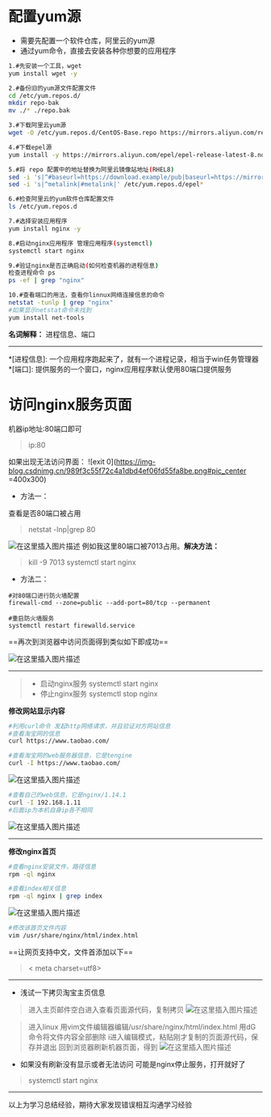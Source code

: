 # 配置yum源
- 需要先配置一个软件仓库，阿里云的yum源
- 通过yum命令，直接去安装各种你想要的应用程序

```bash
1.#先安装一个工具，wget
yum install wget -y

2.#备份旧的yum源文件配置文件
cd /etc/yum.repos.d/
mkdir repo-bak
mv ./* ./repo.bak

3.#下载阿里云yum源
wget -O /etc/yum.repos.d/CentOS-Base.repo https://mirrors.aliyun.com/repo/Centos-vault-8.5.2111.repo

4.#下载epel源
yum install -y https://mirrors.aliyun.com/epel/epel-release-latest-8.noarch.rpm

5.#将 repo 配置中的地址替换为阿里云镜像站地址(RHEL8)
sed -i 's|^#baseurl=https://download.example/pub|baseurl=https://mirrors.aliyun.com|' /etc/yum.repos.d/epel*
sed -i 's|^metalink|#metalink|' /etc/yum.repos.d/epel*

6.#检查阿里云的yum软件仓库配置文件
ls /etc/yum.repos.d

7.#选择安装应用程序
yum install nginx -y

8.#启动nginx应用程序 管理应用程序(systemctl)
systemctl start nginx

9.#验证nginx是否正确启动(如何检查机器的进程信息)
检查进程命令 ps
ps -ef | grep "nginx"

10.#查看端口的用法，查看你linnux网络连接信息的命令
netstat -tunlp | grep "nginx"
#如果显示netstat命令未找到
yum install net-tools


```

**名词解释：**
进程信息、端口

---
*[进程信息]:   一个应用程序跑起来了，就有一个进程记录，相当于win任务管理器
*[端口]:   提供服务的一个窗口，nginx应用程序默认使用80端口提供服务

# 访问nginx服务页面
机器ip地址:80端口即可
>ip:80

如果出现无法访问界面：
![exit 0](https://img-blog.csdnimg.cn/989f3c55f72c4a1dbd4ef06fd55fa8be.png#pic_center =400x300)

- 方法一：
 
查看是否80端口被占用
> netstat -lnp|grep 80
> 
![在这里插入图片描述](https://img-blog.csdnimg.cn/ced0f5d2537e48efbc43c2b1cfbfba01.png)
例如我这里80端口被7013占用。**解决方法：**
> kill -9 7013
systemctl start nginx

- 方法二：
```
#对80端口进行防火墙配置
firewall-cmd --zone=public --add-port=80/tcp --permanent 

#重启防火墙服务
systemctl restart firewalld.service 
```
==再次到浏览器中访问页面得到类似如下即成功==

![在这里插入图片描述](https://img-blog.csdnimg.cn/dc0987ed7d2c47b78cac371ef4141eef.png)

---

>- 启动nginx服务
systemctl start nginx
>- 停止nginx服务
systemctl stop nginx

**修改网站显示内容**

```bash
#利用curl命令 发起http网络请求，并且验证对方网站信息
#查看淘宝网的信息
curl https://www.taobao.com/

#查看淘宝网的web服务器信息，它是tengine
curl -I https://www.taobao.com/
```
![在这里插入图片描述](https://img-blog.csdnimg.cn/dd64cc5cdc574f05aa8b1bcbc75dfdbd.png#pic_center)

```bash
#查看自己的web信息，它是nginx/1.14.1
curl -I 192.168.1.11
#后面ip为本机自身ip各不相同
```
![在这里插入图片描述](https://img-blog.csdnimg.cn/60ef02e3d2e243759352e7d2b3c9ea2f.png#pic_center)

---

**修改nginx首页**

```bash
#查看nginx安装文件，路径信息
rpm -ql nginx

#查看index相关信息
rpm -ql nginx | grep index
```
![在这里插入图片描述](https://img-blog.csdnimg.cn/94f41eaea0fa4a9bae07507fc011eefa.png#pic_center)

```bash
#修改该首页文件内容
vim /usr/share/nginx/html/index.html
```

==让网页支持中文，文件首添加以下==
> < meta charset=utf8>

---

- 浅试一下拷贝淘宝主页信息

> 进入主页邮件空白进入查看页面源代码，复制拷贝
![在这里插入图片描述](https://img-blog.csdnimg.cn/5fde280c7c2c4d5cbbae5fd3d038637b.png)

>进入linux 用vim文件编辑器编辑/usr/share/nginx/html/index.html
用dG命令将文件内容全部删除
i进入编辑模式，粘贴刚才复制的页面源代码，保存并退出
回到浏览器刷新机器页面，得到
![在这里插入图片描述](https://img-blog.csdnimg.cn/44c9d23ef25e46e49a8af9e61a83b21e.png)
- 如果没有刷新没有显示或者无法访问
可能是nginx停止服务，打开就好了
> systemctl start nginx

---

<kbd>以上为学习总结经验，期待大家发现错误相互沟通学习经验